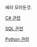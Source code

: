 에러 모아둔것.    

[C# 관련](https://github.com/doridam1116/ErrorReport/blob/main/C%23)

[SQL 관련](https://github.com/doridam1116/ErrorReport/blob/main/SQL)

[Python 관려](https://github.com/doridam1116/ErrorReport/blob/main/Python)
